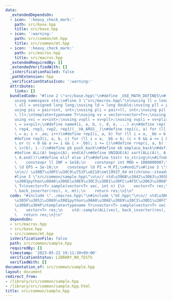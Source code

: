 ```yaml
---
data:
  _extendedDependsOn:
  - icon: ':heavy_check_mark:'
    path: src/base.hpp
    title: src/base.hpp
  - icon: ':warning:'
    path: src/common/mt.hpp
    title: src/common/mt.hpp
  - icon: ':heavy_check_mark:'
    path: src/macros.hpp
    title: src/macros.hpp
  _extendedRequiredBy: []
  _extendedVerifiedWith: []
  _isVerificationFailed: false
  _pathExtension: hpp
  _verificationStatusIcon: ':warning:'
  attributes:
    links: []
  bundledCode: "#line 2 \"src/base.hpp\"\n#define _USE_MATH_DEFINES\n#include <bits/stdc++.h>\n\
    using namespace std;\n#line 3 \"src/macros.hpp\"\n\nusing ll = long long;\nusing\
    \ ull = unsigned long long;\nusing ld = long double;\nusing pll = pair<ll, ll>;\n\
    using pii = pair<int, int>;\nusing pli = pair<ll, int>;\nusing pil = pair<int,\
    \ ll>;\ntemplate<typename T>\nusing vv = vector<vector<T>>;\nusing vvl = vv<ll>;\n\
    using vvi = vv<int>;\nusing vvpll = vv<pll>;\nusing vvpli = vv<pli>;\nusing vvpil\
    \ = vv<pil>;\n#define name4(i, a, b, c, d, e, ...) e\n#define rep(...) name4(__VA_ARGS__,\
    \ rep4, rep3, rep2, rep1)(__VA_ARGS__)\n#define rep1(i, a) for (ll i = 0, _aa\
    \ = a; i < _aa; i++)\n#define rep2(i, a, b) for (ll i = a, _bb = b; i < _bb; i++)\n\
    #define rep3(i, a, b, c) for (ll i = a, _bb = b; (c > 0 && a <= i && i < _bb)\
    \ or (c < 0 && a >= i && i > _bb); i += c)\n#define rrep(i, a, b) for (ll i=(a);\
    \ i>(b); i--)\n#define pb push_back\n#define eb emplace_back\n#define mkp make_pair\n\
    #define ALL(A) begin(A), end(A)\n#define UNIQUE(A) sort(ALL(A)), A.erase(unique(ALL(A)),\
    \ A.end())\n#define elif else if\n#define tostr to_string\n\n#ifndef CONSTANTS\n\
    \    constexpr ll INF = 1e18;\n    constexpr int MOD = 1000000007;\n    constexpr\
    \ ld EPS = 1e-10;\n    constexpr ld PI = M_PI;\n#endif\n#line 3 \"src/common/mt.hpp\"\
    \n\n// \u30B7\u30FC\u30C9\u751F\u6210\nmt19937_64 mt(chrono::steady_clock::now().time_since_epoch().count());\n\
    #line 3 \"src/common/sample.hpp\"\n\n// std\u306B\u3042\u3063\u305F\u3051\u3069\
    \u3001python\u98A8\u306E\u30E9\u30C3\u30D1\u30FC\u4F5C\u3063\u3068\u304F\ntemplate<typename\
    \ T>\nvector<T> sample(vector<T> vec, int n) {\n    vector<T> res;\n    std::sample(ALL(vec),\
    \ back_inserter(res), n, mt);\n    return res;\n}\n"
  code: "#include \"../macros.hpp\"\n#include \"mt.hpp\"\n\n// std\u306B\u3042\u3063\
    \u305F\u3051\u3069\u3001python\u98A8\u306E\u30E9\u30C3\u30D1\u30FC\u4F5C\u3063\
    \u3068\u304F\ntemplate<typename T>\nvector<T> sample(vector<T> vec, int n) {\n\
    \    vector<T> res;\n    std::sample(ALL(vec), back_inserter(res), n, mt);\n \
    \   return res;\n}\n"
  dependsOn:
  - src/macros.hpp
  - src/base.hpp
  - src/common/mt.hpp
  isVerificationFile: false
  path: src/common/sample.hpp
  requiredBy: []
  timestamp: '2023-05-22 19:11:30+09:00'
  verificationStatus: LIBRARY_NO_TESTS
  verifiedWith: []
documentation_of: src/common/sample.hpp
layout: document
redirect_from:
- /library/src/common/sample.hpp
- /library/src/common/sample.hpp.html
title: src/common/sample.hpp
---
```

